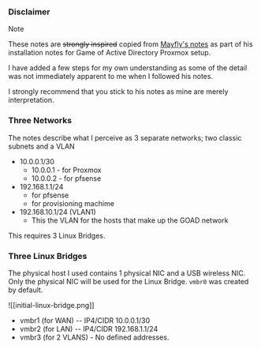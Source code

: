 ### Disclaimer

> [!NOTE]
> These notes are ~~strongly inspired~~ copied from [Mayfly's notes](https://mayfly277.github.io/posts/GOAD-on-proxmox-part1-install/#prepare-for-pfsense) as part of his installation notes for Game of Active Directory Proxmox setup. 
> 
> I have added a few steps for my own understanding as some of the detail was not immediately apparent to me when I followed his notes.
> 
> I strongly recommend that you stick to his notes as mine are merely interpretation.

### Three Networks

The notes describe what I perceive as 3 separate networks; two classic subnets and a VLAN

- 10.0.0.1/30
   - 10.0.0.1 - for Proxmox
   - 10.0.0.2 - for pfsense
- 192.168.1.1/24
   - for pfsense
   - for provisioning machime
- 192.168.10.1/24 (VLAN1)
   - This the VLAN for the hosts that make up the GOAD network

This requires 3 Linux Bridges.
### Three Linux Bridges

The physical host I used contains  1 physical NIC and a USB wireless NIC. Only the physical NIC will be used for the Linux Bridge. `vmbr0` was created by default.

![[initial-linux-bridge.png]]

- vmbr1 (for WAN) -- IP4/CIDR 10.0.0.1/30
- vmbr2 (for LAN)  --  IP4/CIDR 192.168.1.1/24
- vmbr3 (for 2 VLANS) - No defined addresses.

